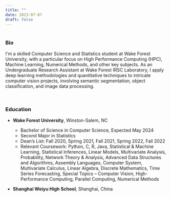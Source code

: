 ```yaml
---
title: ""
date: 2023-07-07
draft: false
---
```



<!--
<figure>
    <img src="../version1_pressed.jpg" alt="Image Description" style="display: block; margin: auto;">
    <figcaption>What's up!</figcaption> 
</figure>
-->



#


### Bio

I'm a skilled Computer Science and Statistics student at Wake Forest University, with a particular focus on High Performance Computing (HPC), Machine Learning, Numerical Methods, and other key subjects. As an Undergraduate Research Assistant at Wake Forest IRSC Laboratory, I apply deep learning methodologies and quantitative techniques to intricate computer vision projects, involving semantic segmentation, object classification, and image data processing.

 
<br>


### Education

- **Wake Forest University**, Winston-Salem, NC
  - Bachelor of Science in Computer Science, Expected May 2024
  - Second Major in Statistics
  - Dean’s List: Fall 2020, Spring 2021, Fall 2021, Spring 2022, Fall 2022
  - Relevant Coursework: Python, C, R, Java, Statistical & Machine Learning, Statistical Inferences, Linear Models, Multivariate Analysis, Probability, Network Theory & Analysis, Advanced Data Structures and Algorithms,  Assembly Languages, Computer System, Multivariate Calculus, Linear Algebra, Discrete Mathematics, Time Series Forecasting, Special Topics – Computer Vision, High-Performance Computing, Parallel Computing, Numerical Methods

- **Shanghai Weiyu High School**, Shanghai, China


<!-- Rest of the content follows -->


